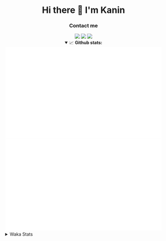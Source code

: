<div align="center">
 <h1>Hi there 👋 I'm Kanin</h1>
 <h3>Contact me</h3>
 <a href="mailto:im@kanin.dev"><img src="https://img.shields.io/badge/gmail-%23D14836.svg?&style=for-the-badge&logo=gmail&logoColor=white"/></a>
 <a href="https://twitter.com/KaninDev"><img src="https://img.shields.io/badge/twitter-%231DA1F2.svg?&style=for-the-badge&logo=twitter&logoColor=white"/></a>
 <a href="https://www.linkedin.com/in/KaninDev"><img src="https://img.shields.io/badge/linkedin-%230077B5.svg?&style=for-the-badge&logo=linkedin&logoColor=white"/></a>
<details open>
  <summary>📈 <b>Github stats:</b></summary>
  <img src="https://github.com/Kanin/Kanin/blob/master/scripts/GitHubStats/generated/overview.svg"/>
  <img src="https://github.com/Kanin/Kanin/blob/master/scripts/GitHubStats/generated/languages.svg"/>
</details>
</div>

<details>
 <summary>Waka Stats</summary>

<!--START_SECTION:waka-->
![Profile Views](http://img.shields.io/badge/Profile%20Views-71-blue)

![Lines of code](https://img.shields.io/badge/From%20Hello%20World%20I%27ve%20Written-785256%20lines%20of%20code-blue)

**🐱 My Github Data** 

> 🏆 261 Contributions in the Year 2020
 > 
> 📦 3.3 kB Used in Github's Storage 
 > 
> 🚫 Not Opted to Hire
 > 
> 📜 17 Public Repositories
 > 
> 🔑 8 Private Repositories 

**I'm an Early 🐤** 

```text
🌞 Morning    92 commits     ███████░░░░░░░░░░░░░░░░░░   28.93% 
🌆 Daytime    108 commits    ████████░░░░░░░░░░░░░░░░░   33.96% 
🌃 Evening    64 commits     █████░░░░░░░░░░░░░░░░░░░░   20.13% 
🌙 Night      54 commits     ████░░░░░░░░░░░░░░░░░░░░░   16.98%

```
📅 **I'm Most Productive on Monday** 

```text
Monday       74 commits     █████░░░░░░░░░░░░░░░░░░░░   23.27% 
Tuesday      36 commits     ██░░░░░░░░░░░░░░░░░░░░░░░   11.32% 
Wednesday    45 commits     ███░░░░░░░░░░░░░░░░░░░░░░   14.15% 
Thursday     27 commits     ██░░░░░░░░░░░░░░░░░░░░░░░   8.49% 
Friday       30 commits     ██░░░░░░░░░░░░░░░░░░░░░░░   9.43% 
Saturday     38 commits     ███░░░░░░░░░░░░░░░░░░░░░░   11.95% 
Sunday       68 commits     █████░░░░░░░░░░░░░░░░░░░░   21.38%

```


📊 **This Week I Spent My Time On** 

```text
⌚︎ Time Zone: America/New_York

💬 Programming Languages: 
SCSS                     9 hrs 38 mins       ████████████████░░░░░░░░░   67.01% 
Python                   1 hr 45 mins        ███░░░░░░░░░░░░░░░░░░░░░░   12.18% 
virtualenv               1 hr 34 mins        ██░░░░░░░░░░░░░░░░░░░░░░░   10.94% 
Other                    57 mins             █░░░░░░░░░░░░░░░░░░░░░░░░   6.65% 
Markdown                 10 mins             ░░░░░░░░░░░░░░░░░░░░░░░░░   1.23%

🔥 Editors: 
IntelliJ                 10 hrs 5 mins       █████████████████░░░░░░░░   70.09% 
PyCharm                  4 hrs 18 mins       ███████░░░░░░░░░░░░░░░░░░   29.91%

🐱‍💻 Projects: 
Kanin                    10 hrs 45 mins      ██████████████████░░░░░░░   74.78% 
Naila.bot                1 hr 32 mins        ██░░░░░░░░░░░░░░░░░░░░░░░   10.76% 
PyPixel                  1 hr 19 mins        ██░░░░░░░░░░░░░░░░░░░░░░░   9.24% 
MyDiscordTheme           18 mins             ░░░░░░░░░░░░░░░░░░░░░░░░░   2.19% 
Markdown2PNG             13 mins             ░░░░░░░░░░░░░░░░░░░░░░░░░   1.52%

💻 Operating System: 
Linux                    14 hrs 23 mins      █████████████████████████   100.0%

```

**I Mostly Code in Python** 

```text
Python                   18 repos            ██████████████████░░░░░░░   72.0% 
JavaScript               4 repos             ████░░░░░░░░░░░░░░░░░░░░░   16.0% 
Kotlin                   1 repos             █░░░░░░░░░░░░░░░░░░░░░░░░   4.0% 
HTML                     1 repos             █░░░░░░░░░░░░░░░░░░░░░░░░   4.0% 
Java                     1 repos             █░░░░░░░░░░░░░░░░░░░░░░░░   4.0%

```


**Timeline**

![Chart not found](https://github.com/Kanin/Kanin/blob/master/charts/bar_graph.png) 


<!--END_SECTION:waka-->
</details>
